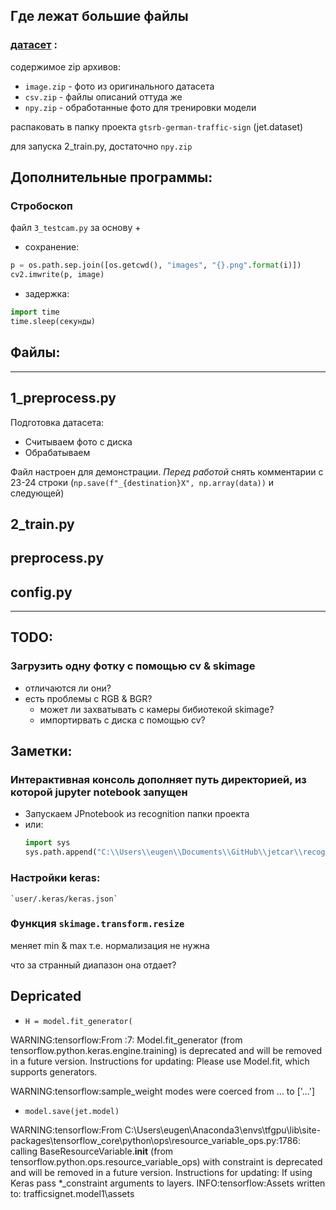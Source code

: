 ## Где лежат большие файлы
### [датасет](https://yadi.sk/d/_vErSJxl6654bg) :
содержимое zip архивов:
- `image.zip` - фото из оригинального датасета
- `csv.zip` - файлы описаний оттуда же
- `npy.zip` - обработанные фото для тренировки модели

распаковать в папку проекта `gtsrb-german-traffic-sign` (jet.dataset)

для запуска 2_train.py, достаточно `npy.zip`

## Дополнительные программы:
### Стробоскоп 
файл `3_testcam.py` за основу + 
- сохранение:
```python
p = os.path.sep.join([os.getcwd(), "images", "{}.png".format(i)])
cv2.imwrite(p, image)
```
 - задержка:
 ```python
 import time
 time.sleep(секунды)
 ```
## Файлы:
---
## 1_preprocess.py
Подготовка датасета:
- Считываем фото с диска
- Обрабатываем

Файл настроен для демонстрации. *Перед работой* снять комментарии с 23-24 строки (`np.save(f"_{destination}X", np.array(data))` и следующей)

## 2_train.py

## preprocess.pу

## config.pу

---
## TODO:
### Загрузить одну фотку с помощью cv & skimage
- отличаются ли они?
- есть проблемы с RGB & BGR?
    - может ли захватывать с камеры бибиотекой skimage?
    - импортирвать с диска  с помощью cv?
## Заметки:
### Интерактивная консоль дополняет путь директорией, из которой jupyter notebook запущен
- Запускаем JPnotebook из recognition папки проекта
- или:
    ``` python
    import sys
    sys.path.append("C:\\Users\\eugen\\Documents\\GitHub\\jetcar\\recognition")
    ```
### Настройки keras:
    `user/.keras/keras.json`

### Функция `skimage.transform.resize`
меняет min & max т.е. нормализация не нужна

что за странный диапазон она отдает?

## Depricated
- `H = model.fit_generator(`

WARNING:tensorflow:From <ipython-input-140-b12f63d35c7b>:7: Model.fit_generator (from tensorflow.python.keras.engine.training) is deprecated and will be removed in a future version.
Instructions for updating:
Please use Model.fit, which supports generators.

WARNING:tensorflow:sample_weight modes were coerced from ... to ['...']

- `model.save(jet.model)`

WARNING:tensorflow:From C:\Users\eugen\Anaconda3\envs\tfgpu\lib\site-packages\tensorflow_core\python\ops\resource_variable_ops.py:1786: calling BaseResourceVariable.__init__ (from tensorflow.python.ops.resource_variable_ops) with constraint is deprecated and will be removed in a future version.
Instructions for updating:
If using Keras pass *_constraint arguments to layers.
INFO:tensorflow:Assets written to: trafficsignet.model1\assets



